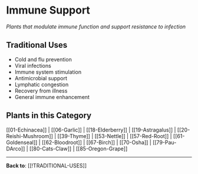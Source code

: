 # Immune Support

*Plants that modulate immune function and support resistance to infection*

## Traditional Uses
- Cold and flu prevention
- Viral infections
- Immune system stimulation
- Antimicrobial support
- Lymphatic congestion
- Recovery from illness
- General immune enhancement

## Plants in this Category

[[01-Echinacea]] | [[06-Garlic]] | [[18-Elderberry]] | [[19-Astragalus]] | [[20-Reishi-Mushroom]] | [[39-Thyme]] | [[53-Nettle]] | [[57-Red-Root]] | [[61-Goldenseal]] | [[62-Bloodroot]] | [[67-Birch]] | [[70-Osha]] | [[79-Pau-DArco]] | [[80-Cats-Claw]] | [[85-Oregon-Grape]]

---

**Back to**: [[!TRADITIONAL-USES]]